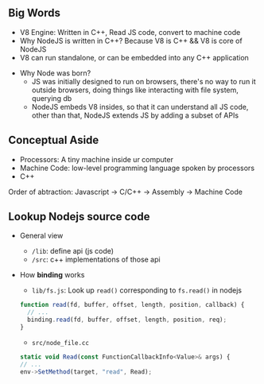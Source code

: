 ## Big Words
* V8 Engine: Written in C++, Read JS code, convert to machine code
* Why NodeJS is written in C++? Because V8 is C++ && V8 is core of NodeJS
* V8 can run standalone, or can be embedded into any C++ application
- Why Node was born? 
  - JS was initially designed to run on browsers, there's no way to run it outside browsers, doing things like interacting with file system, querying db
  - NodeJS embeds V8 insides, so that it can understand all JS code, other than that, NodeJS extends JS by adding a subset of APIs

## Conceptual Aside
* Processors: A tiny machine inside ur computer
* Machine Code: low-level programming language spoken by processors
* C++

Order of abtraction: Javascript -> C/C++ -> Assembly -> Machine Code

## Lookup Nodejs source code
- General view
  - `/lib`: define api (js code)
  - `/src`: c++ implementations of those api

- How __binding__ works
  - `lib/fs.js`: Look up `read()` corresponding to `fs.read()` in nodejs
  ```js
  function read(fd, buffer, offset, length, position, callback) {
    // ...
    binding.read(fd, buffer, offset, length, position, req);
  }
  ```
  
  - `src/node_file.cc`
  ```js
  static void Read(const FunctionCallbackInfo<Value>& args) {
  // ...
  env->SetMethod(target, "read", Read);
  ```
